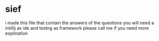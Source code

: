 # sief

i made this file that contain the answers of the questions
you will need a intillij as ide 
and testng as framework 
please call me if you need more explination 

